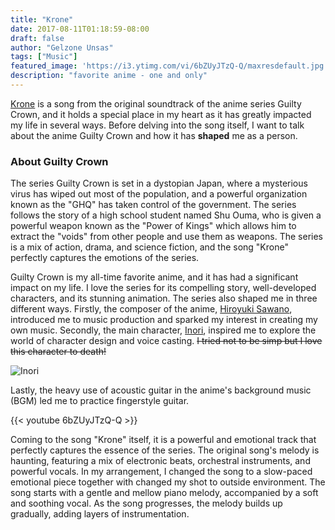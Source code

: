 ```yaml
---
title: "Krone"
date: 2017-08-11T01:18:59-08:00
draft: false
author: "Gelzone Unsas"
tags: ["Music"]
featured_image: 'https://i3.ytimg.com/vi/6bZUyJTzQ-Q/maxresdefault.jpg'
description: "favorite anime - one and only"
---
```


[Krone](https://www.youtube.com/watch?v=6bZUyJTzQ-Q) is a song from the original soundtrack of the anime series Guilty Crown, and it holds a special place in my heart as it has greatly impacted my life in several ways. Before delving into the song itself, I want to talk about the anime Guilty Crown and how it has **shaped** me as a person. <!--more-->

### About Guilty Crown
The series Guilty Crown is set in a dystopian Japan, where a mysterious virus has wiped out most of the population, and a powerful organization known as the "GHQ" has taken control of the government. The series follows the story of a high school student named Shu Ouma, who is given a powerful weapon known as the "Power of Kings" which allows him to extract the "voids" from other people and use them as weapons. The series is a mix of action, drama, and science fiction, and the song "Krone" perfectly captures the emotions of the series.

Guilty Crown is my all-time favorite anime, and it has had a significant impact on my life. I love the series for its compelling story, well-developed characters, and its stunning animation. The series also shaped me in three different ways. Firstly, the composer of the anime, [Hiroyuki Sawano](https://www.sawanohiroyuki.com/), introduced me to music production and sparked my interest in creating my own music. Secondly, the main character, [Inori](https://guiltycrown.fandom.com/wiki/Inori_Yuzuriha), inspired me to explore the world of character design and voice casting. ~~I tried not to be simp but I love this character to death!~~ 

![Inori](https://i.pinimg.com/originals/d6/19/72/d6197264c9233edf3c1a6856c7ad1fef.png)

Lastly, the heavy use of acoustic guitar in the anime's background music (BGM) led me to practice fingerstyle guitar.

{{< youtube 6bZUyJTzQ-Q >}}

Coming to the song "Krone" itself, it is a powerful and emotional track that perfectly captures the essence of the series. The original song's melody is haunting, featuring a mix of electronic beats, orchestral instruments, and powerful vocals. In my arrangement, I changed the song to a slow-paced emotional piece together with changed my shot to outside environment. The song starts with a gentle and mellow piano melody, accompanied by a soft and soothing vocal. As the song progresses, the melody builds up gradually, adding layers of instrumentation.

